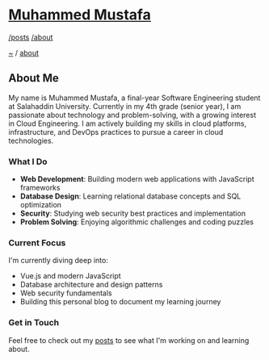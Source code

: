 # [Muhammed Mustafa](../README.md)

[/posts](/posts/README.md) [/about](/about/README.md)

[~](../README.md) / [about](/about/README.md)

## About Me

My name is Muhammed Mustafa, a final-year Software Engineering student at Salahaddin University. Currently in my 4th grade (senior year), I am passionate about technology and problem-solving, with a growing interest in Cloud Engineering. I am actively building my skills in cloud platforms, infrastructure, and DevOps practices to pursue a career in cloud technologies.

### What I Do

- **Web Development**: Building modern web applications with JavaScript frameworks
- **Database Design**: Learning relational database concepts and SQL optimization
- **Security**: Studying web security best practices and implementation
- **Problem Solving**: Enjoying algorithmic challenges and coding puzzles

### Current Focus

I'm currently diving deep into:
- Vue.js and modern JavaScript
- Database architecture and design patterns
- Web security fundamentals
- Building this personal blog to document my learning journey

### Get in Touch

Feel free to check out my [posts](/posts/) to see what I'm working on and learning about.